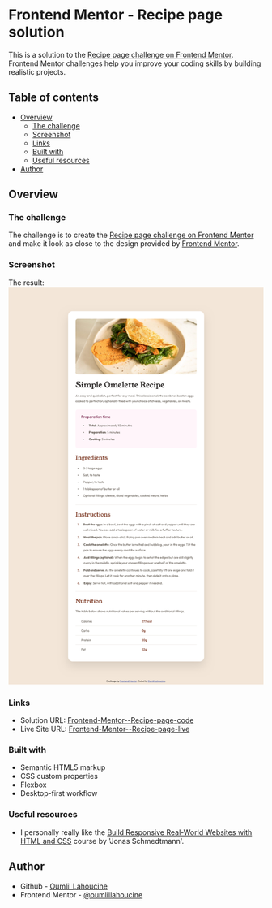 # Frontend Mentor - Recipe page solution

This is a solution to the [Recipe page challenge on Frontend Mentor](https://www.frontendmentor.io/challenges/recipe-page-KiTsR8QQKm). Frontend Mentor challenges help you improve your coding skills by building realistic projects.

## Table of contents

- [Overview](#overview)
  - [The challenge](#the-challenge)
  - [Screenshot](#screenshot)
  - [Links](#links)
  - [Built with](#built-with)
  - [Useful resources](#useful-resources)
- [Author](#author)

## Overview

### The challenge

The challenge is to create the [Recipe page challenge on Frontend Mentor](https://www.frontendmentor.io/challenges/recipe-page-KiTsR8QQKm) and make it look as close to the design provided by [Frontend Mentor](https://www.frontendmentor.io).

### Screenshot

The result:
![](./design/screenshot.png)

### Links

- Solution URL: [Frontend-Mentor--Recipe-page-code](https://github.com/OumlilLahoucine/Frontend-Mentor--Recipe-page)
- Live Site URL: [Frontend-Mentor--Recipe-page-live](https://oumlillahoucine.github.io/Frontend-Mentor--Recipe-page/)

<!-- ## My process -->

### Built with

- Semantic HTML5 markup
- CSS custom properties
- Flexbox
- Desktop-first workflow

### Useful resources

- I personally really like the [Build Responsive Real-World Websites with HTML and CSS](https://www.udemy.com/course/design-and-develop-a-killer-website-with-html5-and-css3/) course by 'Jonas Schmedtmann'.

## Author

- Github - [Oumlil Lahoucine](https://github.com/oumlillahoucine)
- Frontend Mentor - [@oumlillahoucine](https://www.frontendmentor.io/profile/OumlilLahoucine)
